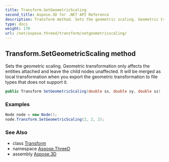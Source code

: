 ```yaml
---
title: Transform.SetGeometricScaling
second_title: Aspose.3D for .NET API Reference
description: Transform method. Sets the geometric scaling. Geometric transformation only affects the entities attached and leave the child nodes unaffected. It will be merged as local transformation when you export the geometric transformation to file types that does not support it
type: docs
weight: 170
url: /net/aspose.threed/transform/setgeometricscaling/
---
```

## Transform.SetGeometricScaling method

Sets the geometric scaling. Geometric transformation only affects the entities attached and leave the child nodes unaffected. It will be merged as local transformation when you export the geometric transformation to file types that does not support it.

```csharp
public Transform SetGeometricScaling(double sx, double sy, double sz)
```

### Examples

```csharp
Node node = new Node();
node.Transform.SetGeometricScaling(2, 2, 2);
```

### See Also

* class [Transform](../)
* namespace [Aspose.ThreeD](../../../aspose.threed/)
* assembly [Aspose.3D](../../../)


